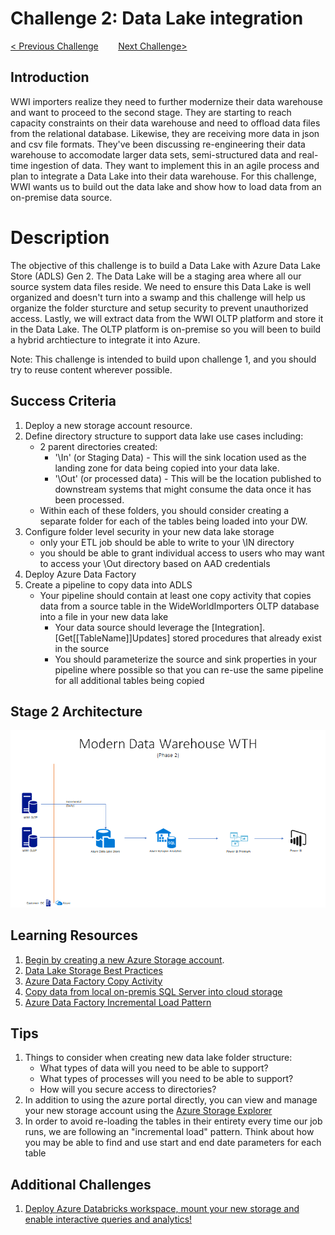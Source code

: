 # 	Challenge 2: Data Lake integration

[< Previous Challenge](/Student/Challenges/Challenge1/readme.md)&nbsp;&nbsp;&nbsp;&nbsp;&nbsp;&nbsp;&nbsp;&nbsp;[Next Challenge>](/Student/Challenges/Challenge3/README.md)

## Introduction
WWI importers realize they need to further modernize their data warehouse and want to proceed to the second stage.  They are starting to reach capacity constraints on their data warehouse and need to offload data files from the relational database.  Likewise, they are receiving more data in json and csv file formats.  They've been discussing re-engineering their data warehouse to accomodate larger data sets, semi-structured data and real-time ingestion of data.  They want to implement this in an agile process and plan to integrate a Data Lake into their data warehouse.  For this challenge, WWI wants us to build out the data lake and show how to load data from an on-premise data source.  

# Description
The objective of this challenge is to build a Data Lake with Azure Data Lake Store (ADLS) Gen 2.  The Data Lake will be a staging area where all our source system data files reside. We need to ensure this Data Lake is well organized and doesn't turn into a swamp and this challenge will help us organize the folder sturcture and setup security to prevent unauthorized access.  Lastly, we will extract data from the WWI OLTP platform and store it in the Data Lake.  The OLTP platform is on-premise so you will been to build a hybrid archtiecture to integrate it into Azure.

Note: This challenge is intended to build upon challenge 1, and you should try to reuse content wherever possible.

## Success Criteria
1. Deploy a new storage account resource.
2. Define directory structure to support data lake use cases including:
    - 2 parent directories created: 
        - '\In' (or Staging Data) - This will the sink location used as the landing zone for data being copied into your data lake.
        - '\Out' (or processed data) - This will be the location published to downstream systems that might consume the data once it has been processed.
    - Within each of these folders, you should consider creating a separate folder for each of the tables being loaded into your DW.
3. Configure folder level security in your new data lake storage 
    - only your ETL job should be able to write to your \IN directory
    - you should be able to grant individual access to users who may want to access your \Out directory based on AAD credentials
4. Deploy Azure Data Factory 
5. Create a pipeline to copy data into ADLS
    - Your pipeline should contain at least one copy activity that copies data from a source table in the WideWorldImporters OLTP database into a file in your new data lake
        - Your data source should leverage the [Integration].[Get[[TableName]]Updates] stored procedures that already exist in the source
        - You should parameterize the source and sink properties in your pipeline where possible so that you can re-use the same pipeline for all additional tables being copied

## Stage 2 Architecture
![The Solution diagram is described in the text following this diagram.](/images/Challenge2.png)

## Learning Resources
1. [Begin by creating a new Azure Storage account](https://docs.microsoft.com/en-us/azure/storage/common/storage-account-create?toc=%2Fazure%2Fstorage%2Fblobs%2Ftoc.json&tabs=azure-portal).
2. [Data Lake Storage Best Practices](https://docs.microsoft.com/en-us/azure/storage/blobs/data-lake-storage-best-practices)
3. [Azure Data Factory Copy Activity](https://docs.microsoft.com/en-us/azure/data-factory/copy-activity-overview)
4. [Copy data from local on-premis SQL Server into cloud storage](https://docs.microsoft.com/en-us/azure/data-factory/tutorial-hybrid-copy-portal)
5. [Azure Data Factory Incremental Load Pattern](https://docs.microsoft.com/en-us/azure/data-factory/tutorial-incremental-copy-overview)

## Tips
1. Things to consider when creating new data lake folder structure:
    - What types of data will you need to be able to support?
    - What types of processes will you need to be able to support?
    - How will you secure access to directories?
2. In addition to using the azure portal directly, you can view and manage your new storage account using the [Azure Storage Explorer](https://azure.microsoft.com/en-us/features/storage-explorer/) 
3. In order to avoid re-loading the tables in their entirety every time our job runs, we are following an "incremental load" pattern.  Think about how you may be able to find and use start and end date parameters for each table

## Additional Challenges
1. [Deploy Azure Databricks workspace, mount your new storage and enable interactive queries and analytics!](https://docs.microsoft.com/en-us/azure/azure-databricks/databricks-extract-load-sql-data-warehouse?toc=/azure/databricks/toc.json&bc=/azure/databricks/breadcrumb/toc.json)


